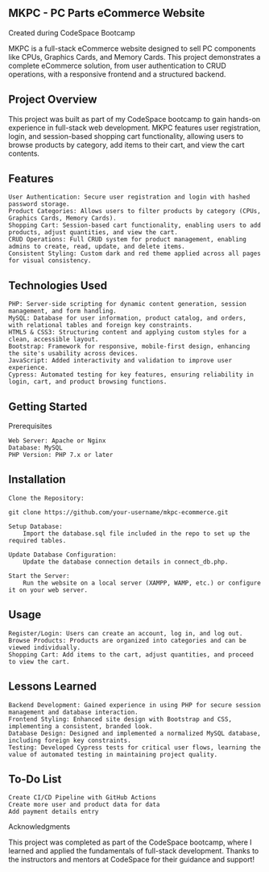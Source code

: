 ## MKPC - PC Parts eCommerce Website

Created during CodeSpace Bootcamp

MKPC is a full-stack eCommerce website designed to sell PC components like CPUs, Graphics Cards, and Memory Cards. This project demonstrates a complete eCommerce solution, from user authentication to CRUD operations, with a responsive frontend and a structured backend.

## Project Overview

This project was built as part of my CodeSpace bootcamp to gain hands-on experience in full-stack web development. MKPC features user registration, login, and session-based shopping cart functionality, allowing users to browse products by category, add items to their cart, and view the cart contents.
## Features

    User Authentication: Secure user registration and login with hashed password storage.
    Product Categories: Allows users to filter products by category (CPUs, Graphics Cards, Memory Cards).
    Shopping Cart: Session-based cart functionality, enabling users to add products, adjust quantities, and view the cart.
    CRUD Operations: Full CRUD system for product management, enabling admins to create, read, update, and delete items.
    Consistent Styling: Custom dark and red theme applied across all pages for visual consistency.

## Technologies Used

    PHP: Server-side scripting for dynamic content generation, session management, and form handling.
    MySQL: Database for user information, product catalog, and orders, with relational tables and foreign key constraints.
    HTML5 & CSS3: Structuring content and applying custom styles for a clean, accessible layout.
    Bootstrap: Framework for responsive, mobile-first design, enhancing the site's usability across devices.
    JavaScript: Added interactivity and validation to improve user experience.
    Cypress: Automated testing for key features, ensuring reliability in login, cart, and product browsing functions.

## Getting Started
Prerequisites

    Web Server: Apache or Nginx
    Database: MySQL
    PHP Version: PHP 7.x or later

## Installation

    Clone the Repository:

    git clone https://github.com/your-username/mkpc-ecommerce.git

    Setup Database:
        Import the database.sql file included in the repo to set up the required tables.

    Update Database Configuration:
        Update the database connection details in connect_db.php.

    Start the Server:
        Run the website on a local server (XAMPP, WAMP, etc.) or configure it on your web server.

## Usage

    Register/Login: Users can create an account, log in, and log out.
    Browse Products: Products are organized into categories and can be viewed individually.
    Shopping Cart: Add items to the cart, adjust quantities, and proceed to view the cart.

## Lessons Learned

    Backend Development: Gained experience in using PHP for secure session management and database interaction.
    Frontend Styling: Enhanced site design with Bootstrap and CSS, implementing a consistent, branded look.
    Database Design: Designed and implemented a normalized MySQL database, including foreign key constraints.
    Testing: Developed Cypress tests for critical user flows, learning the value of automated testing in maintaining project quality.

## To-Do List
    Create CI/CD Pipeline with GitHub Actions
    Create more user and product data for data
    Add payment details entry
    

Acknowledgments

This project was completed as part of the CodeSpace bootcamp, where I learned and applied the fundamentals of full-stack development. Thanks to the instructors and mentors at CodeSpace for their guidance and support!
